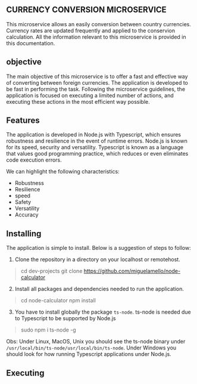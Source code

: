 ## CURRENCY CONVERSION MICROSERVICE

This microservice allows an easily conversion between country currencies. Currency rates are updated frequently and applied to the conservion calculation. All the information relevant to 
this microservice is provided in this documentation. 

## objective

The main objective of this microservice is to offer a fast and effective way of converting between foreign currencies. The application is developed to be fast in performing the task. Following the microservice guidelines, the application is focused on executing a limited number of actions, and executing these actions in the most efficient way possible.

## Features

The application is developed in Node.js with Typescript, which ensures robustness and resilience in the event of runtime errors. Node.js is known for its speed, security and versatility. Typescript is known as a language that values good programming practice, which reduces or even eliminates code execution errors.

We can highlight the following characteristics:

* Robustness
* Resilience
* speed
* Safety
* Versatility
* Accuracy

## Installing

The application is simple to install. Below is a suggestion of steps to follow:

1) Clone the repository in a directory on your localhost or remotehost.

> cd dev-projects
> git clone https://github.com/miguelamello/node-calculator

2) Install all packages and dependencies needed to run the application.

> cd node-calculator 
> npm install 

3) You have to install globally the package `ts-node`. 
ts-node is needed due to Typescript to be supported by Node.js

> sudo npm i ts-node -g 

Obs: Under Linux, MacOS, Unix you should see the ts-node binary under `/usr/local/bin/ts-node/usr/local/bin/ts-node`. Under Windows you should look for how running Typescript applications under Node.js.


## Executing

